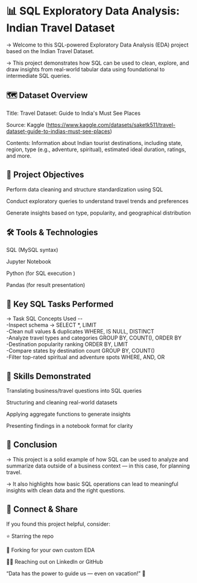 # 📊 SQL Exploratory Data Analysis: Indian Travel Dataset
-> Welcome to this SQL-powered Exploratory Data Analysis (EDA) project based on the Indian Travel Dataset. 

-> This project demonstrates how SQL can be used to clean, explore, and draw insights from real-world tabular data using foundational to intermediate SQL queries.

## 🗺️ Dataset Overview
Title: Travel Dataset: Guide to India's Must See Places

Source: Kaggle (https://www.kaggle.com/datasets/saketk511/travel-dataset-guide-to-indias-must-see-places)

Contents: Information about Indian tourist destinations, including state, region, type (e.g., adventure, spiritual), estimated ideal duration, ratings, and more.

## 🎯 Project Objectives
Perform data cleaning and structure standardization using SQL

Conduct exploratory queries to understand travel trends and preferences

Generate insights based on type, popularity, and geographical distribution

## 🛠️ Tools & Technologies
SQL (MySQL syntax)

Jupyter Notebook

Python (for SQL execution )

Pandas (for result presentation)

## 📌 Key SQL Tasks Performed
-> Task	SQL Concepts Used -- <br />
-Inspect schema ->	SELECT *, LIMIT <br />
-Clean null values & duplicates	WHERE, IS NULL, DISTINCT <br />
-Analyze travel types and categories	GROUP BY, COUNT(), ORDER BY <br />
-Destination popularity ranking	ORDER BY, LIMIT <br />
-Compare states by destination count	GROUP BY, COUNT() <br />
-Filter top-rated spiritual and adventure spots	WHERE, AND, OR <br />

## 🧠 Skills Demonstrated
Translating business/travel questions into SQL queries

Structuring and cleaning real-world datasets

Applying aggregate functions to generate insights

Presenting findings in a notebook format for clarity

## 🏁 Conclusion
-> This project is a solid example of how SQL can be used to analyze and summarize data outside of a business context — in this case, for planning travel.

-> It also highlights how basic SQL operations can lead to meaningful insights with clean data and the right questions.

## 🌟 Connect & Share
If you found this project helpful, consider:

⭐ Starring the repo

🍴 Forking for your own custom EDA

🧑‍💻 Reaching out on LinkedIn or GitHub

“Data has the power to guide us — even on vacation!” 🧳
